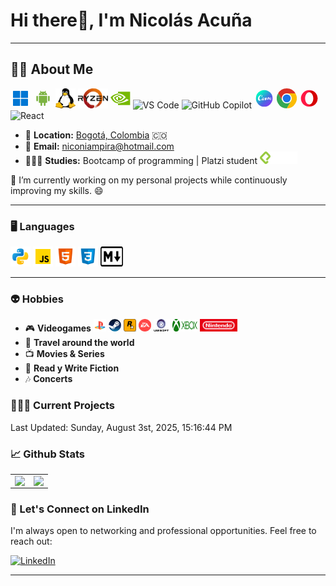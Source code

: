 # **Hi there👋, I'm Nicolás Acuña**

---

## **🧑‍💻 About Me**

<!-- NOTA: GitHub sanitiza <symbol>/<use> en README de perfil, por lo que se reemplaza el sprite por SVGs/IMGs directos para asegurar renderizado. -->
<p>
	<!-- Windows -->
	<svg width="32" height="32" role="img" aria-label="Windows" viewBox="0 0 48 48">
		<path fill="#0077d4" d="M7 6h15a1 1 0 0 1 1 1v15a1 1 0 0 1-1 1H7a1 1 0 0 1-1-1V7c0-.552.448-1 1-1z"/>
		<path fill="#0077d4" d="M25.042 21.958V7a1 1 0 0 1 1-1H41a1 1 0 0 1 1 1v14.958a1 1 0 0 1-1 1H26.042a1 1 0 0 1-1-1z"/>
		<path fill="#0077d4" d="M7 25h15a1 1 0 0 1 1 1v15a1 1 0 0 1-1 1H7a1 1 0 0 1-1-1V26c0-.552.448-1 1-1z"/>
		<path fill="#0077d4" d="M25 41V26a1 1 0 0 1 1-1h15a1 1 0 0 1 1 1v15a1 1 0 0 1-1 1H26a1 1 0 0 1-1-1z"/>
	</svg>
	<!-- Android -->
	<svg width="32" height="32" role="img" aria-label="Android" viewBox="0 0 48 48">
		<path fill="#7cb342" d="M12 29c0 1.1-.9 2-2 2s-2-.9-2-2v-9c0-1.1.9-2 2-2s2 .9 2 2V29zM40 29c0 1.1-.9 2-2 2s-2-.9-2-2v-9c0-1.1.9-2 2-2s2 .9 2 2V29zM22 40c0 1.1-.9 2-2 2s-2-.9-2-2v-9c0-1.1.9-2 2-2s2 .9 2 2V40zM30 40c0 1.1-.9 2-2 2s-2-.9-2-2v-9c0-1.1.9-2 2-2s2 .9 2 2V40z"/>
		<path fill="#7cb342" d="M14 18v15c0 1.1.9 2 2 2h16c1.1 0 2-.9 2-2V18H14zM24 8c-6 0-9.7 3.6-10 8h20C33.7 11.6 30 8 24 8zM20 13.6c-.6 0-1-.4-1-1 0-.6.4-1 1-1s1 .4 1 1c0 .5-.4 1-1 1zM28 13.6c-.6 0-1-.4-1-1 0-.6.4-1 1-1s1 .4 1 1c0 .5-.4 1-1 1z"/>
		<path fill="#7cb342" d="M28.3 10.5c-.2 0-.4-.1-.6-.2-.5-.3-.6-.9-.3-1.4l1.7-2.5c.3-.5.9-.6 1.4-.3.5.3.6.9.3 1.4l-1.7 2.5c-.2.3-.5.5-.8.5zM19.3 10.1c-.3 0-.7-.2-.8-.5l-1.3-2.1c-.3-.5-.2-1.1.3-1.4.5-.3 1.1-.2 1.4.3l1.3 2.1c.3.5.2 1.1-.3 1.4-.2.1-.4.2-.6.2z"/>
	</svg>
	<!-- Linux (Tux) pesado -> uso imagen local para no duplicar código enorme -->
	<img src="./assets/tux.svg" alt="Linux Tux" width="32" height="32" />
	<!-- Ryzen (gradiente grande) también como imagen local -->
	<img src="./assets/ryzen.svg" alt="Ryzen" width="48" height="32" />
	<!-- NVIDIA -->
	<svg width="32" height="32" role="img" aria-label="NVIDIA" viewBox="0 0 48 48">
		<rect width="29" height="32" x="18" y="8" fill="#76b900"/>
		<path fill="#fafafa" d="M18 17.68c.52-.05 1.05-.09 1.57-.07 4.95 0 7.9 3.85 7.9 3.85l-4.03 3.39c-1.8-3.02-2.43-4.35-5.44-4.71v-2.46zM18 28.72c.73.24 1.52.36 2.3.36 5.88 0 11.35-7.6 11.35-7.6s-5.07-6.91-12.81-6.66c-.28 0-.56.02-.84.03v-2.3l.84-.05c10.76-.37 17.78 8.82 17.78 8.82s-8.05 9.8-16.44 9.8c-.73 0-1.47-.07-2.18-.19v-2.21zM19.95 36.09c-.66 0-1.32-.03-1.95-.1v-2.44c.59.07 1.22.12 1.81.12 7.82 0 13.47-3.99 18.94-8.7.91.73 4.62 2.49 5.39 3.26-6.82 4.36-18.94 7.86-25.81 7.86z"/>
		<path fill="#76b900" d="M18 28.717v2.232c-7.219-1.29-9.225-8.806-9.225-8.806s3.47-3.836 9.225-4.464v2.441h-.017c-3.017-.366-5.388 2.459-5.388 2.459S13.937 27.339 18 28.717"/>
		<path fill="#76b900" d="M5.183 21.829s4.272-6.313 12.834-6.975v-2.302c-9.486.767-17.682 8.789-17.682 8.789S4.974 34.768 18 35.989v-2.441C8.444 32.361 5.183 21.829 5.183 21.829z"/>
	</svg>
	<img src="https://upload.wikimedia.org/wikipedia/commons/9/9a/Visual_Studio_Code_1.35_icon.svg" alt="VS Code" width="32" height="32" />
	<!-- GitHub Copilot (simple-icons) -->
	<img src="https://cdn.jsdelivr.net/npm/simple-icons@v15/icons/githubcopilot.svg" alt="GitHub Copilot" width="32" height="32" />
	<!-- Canva -->
	<svg width="32" height="32" role="img" aria-label="Canva" viewBox="0 0 48 48">
		<defs>
			<linearGradient id="canvaGrad" x1="38.263" x2="10.15" y1="39.73" y2="8.725" gradientUnits="userSpaceOnUse">
				<stop offset="0" stop-color="#823af3"/><stop offset=".36" stop-color="#4b66e1"/><stop offset=".906" stop-color="#01f1c4"/>
			</linearGradient>
		</defs>
		<circle cx="24" cy="24" r="20" fill="url(#canvaGrad)"/>
		<path fill="#fff" d="M29.194 26.962c-.835.915-2.007 1.378-2.556 1.378-.635 0-.982-.389-1.053-.974a5 5 0 0 1 .038-.673c.21-1.31.692-2.124.662-2.372-.009-.071-.049-.106-.101-.106-.406 0-1.83 1.47-2.046 2.443l-.168.779c-.11.549-.648.902-1.018.902-.177 0-.311-.088-.334-.283a1 1 0 0 1 .033-.266l.079-.41c-.768.574-1.596.962-1.984.962-.53 0-.827-.283-.933-.709-.35.461-.813.709-1.306.709-.63 0-1.237-.417-1.528-1.034a9.2 9.2 0 0 1-1.496 1.299c-.869.55-1.836.992-2.982.992-1.058 0-1.956-.566-2.453-1.026-.737-.69-1.126-1.718-1.241-2.656-.362-2.957 1.438-6.834 4.227-8.533A3.9 3.9 0 0 1 16.986 16c1.34 0 2.34.958 2.48 2.104.126 1.032-.286 1.924-1.431 2.501-.584.296-.874.282-.965.141-.061-.094-.026-.254.091-.351 1.076-.899 1.096-1.637.97-2.677-.082-.669-.522-1.098-1.016-1.098-2.115 0-5.149 4.745-4.727 8.197.165 1.346.99 2.904 2.682 2.904.564 0 1.162-.159 1.694-.425.928-.474 1.453-.85 1.98-1.464-.13-1.596 1.24-3.6 3.278-3.6.882 0 1.612.354 1.698 1.062.108.885-.646 1.062-.928 1.062-.247 0-.643-.071-.671-.301-.03-.248.534-.106.464-.673-.043-.354-.411-.478-.763-.478-1.269 0-1.97 1.77-1.835 2.869.061.496.315.991.774.991.37 0 .904-.531 1.109-1.31.13-.531.632-.885 1.003-.885.194 0 .328.088.352.283.008.071.002.16-.021.266-.042.23-.219.996-.21 1.154.006.138.086.328.326.328.19 0 .89-.378 1.538-.958.203-1.051.454-2.351.474-2.454.079-.426.232-.865 1.096-.865.177 0 .311.088.337.301.008.07.002.16-.021.266l-.242 1.093c.758-1.01 1.936-1.752 2.642-1.752.3 0 .531.158.57.478.022.178-.03.478-.147.814-.251.69-.533 1.727-.72 2.62-.04.19.026.476.373.476.277 0 1.166-.339 1.885-1.288a9 9 0 0 1-.007-.408c0-.744.053-1.346.194-1.787.141-.461.723-.902 1.11-.902.194 0 .335.106.335.318 0 .071-.018.16-.053.248-.264.779-.405 1.506-.405 2.231 0 .407.088 1.062.177 1.398.018.071.034.142.105.142.123 0 .952-.814 1.551-1.806-.53-.337-.829-.956-.829-1.718 0-1.274.758-1.93 1.498-1.93.582 0 1.11.425 1.11 1.274 0 .532-.212 1.134-.51 1.718 0 0 .123.018.176.018.458 0 .811-.213 1.006-.443.088-.1.17-.178.248-.224.59-.713 1.455-1.228 2.47-1.228.864 0 1.61.337 1.696 1.045.11.902-.661 1.08-.926 1.08-.264 0-.661-.071-.689-.301s.551-.106.484-.654c-.043-.354-.413-.496-.766-.496-1.182 0-1.994 1.576-1.838 2.85.062.514.299 1.01.758 1.01.37 0 .923-.532 1.127-1.31.131-.514.632-.885 1.002-.885.176 0 .328.088.354.301.013.106-.03.337-.227 1.168-.081.354-.097.655-.066.903.063.514.298.85.516 1.045.079.07.126.158.132.213.017.142-.091.266-.267.266-.053 0-.123 0-.181-.035-.908-.372-1.285-.991-1.391-1.576-.35.442-.814.69-1.29.69-.811 0-1.603-.709-1.715-1.629a3.3 3.3 0 0 1 .123-1.184 2.4 2.4 0 0 1-1.001.316c-.106 0-.194 0-.299-.018-.793 1.15-1.622 1.947-2.257 2.302-.264.142-.51.213-.687.213-.142 0-.3-.035-.37-.159-.133-.268-.242-.704-.306-1.216z"/>
	</svg>
	<!-- Chrome -->
	<svg width="32" height="32" role="img" aria-label="Chrome" viewBox="0 0 48 48">
		<circle cx="24" cy="24" r="12" fill="#fff"/>
		<path d="M3.215 36A24 24 0 1 0 12 3.215 24 24 0 0 0 3.215 36zm31.177-18A12 12 0 1 1 18 13.608 12 12 0 0 1 34.392 18z" fill="none"/>
		<path d="M24 12h20.781A23.994 23.994 0 0 0 3.217 12.003L13.608 30a11.99 11.99 0 0 1 10.392-18z" fill="#d93025"/>
		<circle cx="24" cy="24" r="9.5" fill="#1a73e8"/>
		<path d="M34.391 30.003 24.001 48A23.994 23.994 0 0 0 44.78 12.003H23.999A11.985 11.985 0 0 1 34.391 30.003z" fill="#fbbc04"/>
		<path d="M13.609 30.003 3.218 12.006A23.994 23.994 0 0 0 24.003 48l10.39-17.997a11.985 11.985 0 0 1-20.784 0z" fill="#34a853"/>
	</svg>
	<!-- Opera -->
	<svg width="32" height="32" role="img" aria-label="Opera" viewBox="0 0 48 48">
		<path fill="#ff1744" d="M24 4C12.947 4 4 12.947 4 24s8.947 20 20 20 20-8.947 20-20S35.053 4 24 4zm0 35c-5.263 0-10-6.896-10-15S18.737 9 24 9s10 6.896 10 15-4.737 15-10 15z"/>
		<path fill="#d50000" d="M36.564 8.445C34.413 6.972 31.89 6 29.263 6c-3.948 0-7.524 1.98-10.166 5.079C20.573 9.77 22.255 9 24 9c5.263 0 10 6.896 10 15s-4.737 15-10 15c-1.745 0-3.427-.77-4.903-2.079C21.739 40.02 25.315 42 29.263 42c2.626 0 5.15-.972 7.3-2.444C41.097 35.891 44 30.29 44 24c0-6.289-2.903-11.89-7.436-15.555z"/>
	</svg>
	<!-- React (imagen externa por ahora) -->
	<img width="32" height="32" alt="React" src="https://img.icons8.com/external-tal-revivo-color-tal-revivo/48/external-react-a-javascript-library-for-building-user-interfaces-logo-color-tal-revivo.png" />
</p>

- 📍 **Location:** <a href="https://www.google.com/maps/search/bogot%C3%A1/@4.6486259,-74.2478946,11z" target="_blank">Bogotá, Colombia</a> 🇨🇴
- 📧 **Email:** [niconiampira@hotmail.com](mailto:niconiampira@hotmail.com)
- 👨🏼‍🎓 **Studies:** Bootcamp of programming | Platzi student  <img height="20" width="60" src="./assets/Platzi_large.svg" /> 

🔭 I’m currently working on my personal projects while continuously improving my skills. 😄

---

### 🖥️ **Languages**

<img height="32" width="32" src="./assets/icons8-python-96.svg" />  <img height="32" width="32" src="./assets/icons8-javascript-96.svg" />  <img height="32" width="32" src="./assets/icons8-html-96.svg" />  <img height="32" width="32" src="./assets/icons8-css3-96.svg" />  <img height="32" width="36" src="./assets/Markdown-mark.svg" />


---

### 👽 **Hobbies**

- 🎮 **Videogames** <img height="20" width="20" src="./assets/icons8-play-station.svg" />  <img height="20" width="20" src="./assets/Steam_icon_logo.svg" />   <img height="20" width="20" src="./assets/rockstar-games.svg" />    <img height="20" width="20" src="./assets/Electronic-Arts-Logo.svg" />   <img height="20" width="26" src="./assets/Ubisoft-logo.svg" />   <img height="20" width="40" src="./assets/xbox-9.svg" />   <img height="20" width="60" src="./assets/Nintendo.svg" />
- 🧳 **Travel around the world**
- 📺 **Movies & Series**
- 📖 **Read y Write Fiction**
- 🎶 **Concerts**
  
### 👷🏻‍♂️ **Current Projects**

<!--RECENT_ACTIVITY:start-->
<!--RECENT_ACTIVITY:end-->
<!--RECENT_ACTIVITY:last_update-->
Last Updated: Sunday, August 3st, 2025, 15:16:44 PM
<!--RECENT_ACTIVITY:last_update_end-->

### 📈 **Github Stats**

<table><tr><td valign="top" width="50%">

<img src="https://github-readme-stats.vercel.app/api?username=NikosophosCode&show_icons=true&count_private=true&hide_border=true" align="left" style="width: 97%" />

</td><td valign="top" width="50%">

<img src="https://github-readme-stats.vercel.app/api/top-langs/?username=NikosophosCode&hide_border=true&layout=compact" align="left" style="width: 97%" />

</td></tr></table>  

### 📇 Let's Connect on LinkedIn

I'm always open to networking and professional opportunities. Feel free to reach out:

[![LinkedIn](https://img.shields.io/badge/LinkedIn-0077B5?style=for-the-badge&logo=linkedin&logoColor=white)](https://www.linkedin.com/in/nicolas-adrian-acuña-niampira-1a09aa360/)

---
